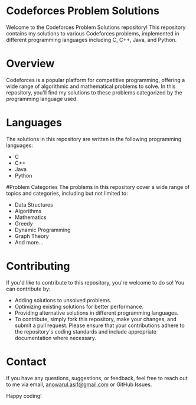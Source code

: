 # Codeforces Problem Solutions
Welcome to the Codeforces Problem Solutions repository! This repository contains my solutions to various Codeforces problems, implemented in different programming languages including C, C++, Java, and Python.

# Overview
Codeforces is a popular platform for competitive programming, offering a wide range of algorithmic and mathematical problems to solve. In this repository, you'll find my solutions to these problems categorized by the programming language used.

# Languages
The solutions in this repository are written in the following programming languages:
- C
- C++
- Java
- Python

#Problem Categories
The problems in this repository cover a wide range of topics and categories, including but not limited to:
- Data Structures
- Algorithms
- Mathematics
- Greedy
- Dynamic Programming
- Graph Theory
- And more...

# Contributing
If you'd like to contribute to this repository, you're welcome to do so! You can contribute by:
- Adding solutions to unsolved problems.
- Optimizing existing solutions for better performance.
- Providing alternative solutions in different programming languages.
- To contribute, simply fork this repository, make your changes, and submit a pull request. Please ensure that your contributions adhere to the repository's coding standards and include appropriate documentation where necessary.

# Contact
If you have any questions, suggestions, or feedback, feel free to reach out to me via email, anowarul.asif@gmail.com or GitHub Issues.

Happy coding!
